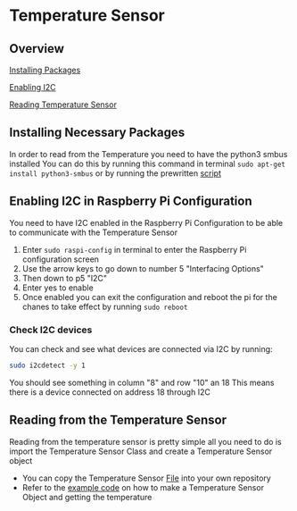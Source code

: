 # Temperature Sensor

## Overview
[Installing Packages](https://github.com/dpengineering/pyHardwareUnitTesting/tree/master/TemperatureSensor#check-i2c-devices)

[Enabling I2C](https://github.com/dpengineering/pyHardwareUnitTesting/tree/master/TemperatureSensor#enabling-i2c-in-raspberry-pi-configuration)

[Reading Temperature Sensor](https://github.com/dpengineering/pyHardwareUnitTesting/tree/master/TemperatureSensor#reading-from-the-temperature-sensor)

## Installing Necessary Packages
In order to read from the Temperature you need to have the python3 smbus installed
You can do this by running this command in terminal
```sudo apt-get install python3-smbus```
or by running the prewritten [script](../Libraries/TemperatureSensor/installPackages.sh)

## Enabling I2C in Raspberry Pi Configuration
You need to have I2C enabled in the Raspberry Pi Configuration to be able to communicate with the Temperature Sensor
1. Enter ```sudo raspi-config``` in terminal to enter the Raspberry Pi configuration screen
2. Use the arrow keys to go down to number 5 "Interfacing Options"
3. Then down to p5 "I2C"
4. Enter yes to enable
5. Once enabled you can exit the configuration and reboot the pi for the chanes to take effect by running ```sudo reboot```


### Check I2C devices
You can check and see what devices are connected via I2C by running:
```bash
sudo i2cdetect -y 1
```
You should see something in column "8" and row "10" an 18
This means there is a device connected on address 18 through I2C


## Reading from the Temperature Sensor
Reading from the temperature sensor is pretty simple all you need to do is import the Temperature Sensor Class and create a Temperature Sensor object

* You can copy the Temperature Sensor [File](../pidev/TemperatureSensor.py) into your own repository
* Refer to the [example code](../Libraries/TemperatureSensor/main.py) on how to make a Temperature Sensor Object and getting the temperature
